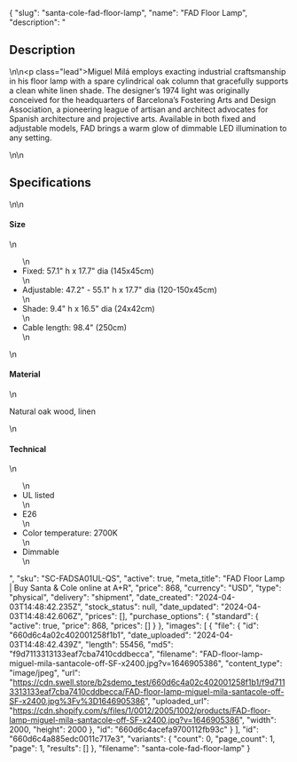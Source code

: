 {
  "slug": "santa-cole-fad-floor-lamp",
  "name": "FAD Floor Lamp",
  "description": "<h2>Description</h2>\n<!-- split -->\n<p class=\"lead\">Miguel Milá employs exacting industrial craftsmanship in his floor lamp with a spare cylindrical oak column that gracefully supports a clean white linen shade. The designer’s 1974 light was originally conceived for the headquarters of Barcelona’s Fostering Arts and Design Association, a pioneering league of artisan and architect advocates for Spanish architecture and projective arts. Available in both fixed and adjustable models, FAD brings a warm glow of dimmable LED illumination to any setting.</p>\n<!-- split -->\n<h2>Specifications</h2>\n<!-- split -->\n<h4>Size</h4>\n<ul>\n<li>Fixed: 57.1\" h x 17.7\" dia (145x45cm)</li>\n<li>Adjustable: 47.2\" - 55.1\" h x 17.7\" dia (120-150x45cm)</li>\n<li>Shade: 9.4\" h x 16.5\" dia (24x42cm)</li>\n<li>Cable length: 98.4\" (250cm)</li>\n</ul>\n<h4>Material</h4>\n<p>Natural oak wood, linen</p>\n<h4>Technical</h4>\n<ul>\n<li>UL listed</li>\n<li>E26</li>\n<li>Color temperature: 2700K</li>\n<li>Dimmable</li>\n</ul>",
  "sku": "SC-FADSA01UL-QS",
  "active": true,
  "meta_title": "FAD Floor Lamp | Buy Santa & Cole online at A+R",
  "price": 868,
  "currency": "USD",
  "type": "physical",
  "delivery": "shipment",
  "date_created": "2024-04-03T14:48:42.235Z",
  "stock_status": null,
  "date_updated": "2024-04-03T14:48:42.606Z",
  "prices": [],
  "purchase_options": {
    "standard": {
      "active": true,
      "price": 868,
      "prices": []
    }
  },
  "images": [
    {
      "file": {
        "id": "660d6c4a02c402001258f1b1",
        "date_uploaded": "2024-04-03T14:48:42.439Z",
        "length": 55456,
        "md5": "f9d7113313133eaf7cba7410cddbecca",
        "filename": "FAD-floor-lamp-miguel-mila-santacole-off-SF-x2400.jpg?v=1646905386",
        "content_type": "image/jpeg",
        "url": "https://cdn.swell.store/b2sdemo_test/660d6c4a02c402001258f1b1/f9d7113313133eaf7cba7410cddbecca/FAD-floor-lamp-miguel-mila-santacole-off-SF-x2400.jpg%3Fv%3D1646905386",
        "uploaded_url": "https://cdn.shopify.com/s/files/1/0012/2005/1002/products/FAD-floor-lamp-miguel-mila-santacole-off-SF-x2400.jpg?v=1646905386",
        "width": 2000,
        "height": 2000
      },
      "id": "660d6c4acefa9700112fb93c"
    }
  ],
  "id": "660d6c4a885edc0011c717e3",
  "variants": {
    "count": 0,
    "page_count": 1,
    "page": 1,
    "results": []
  },
  "filename": "santa-cole-fad-floor-lamp"
}